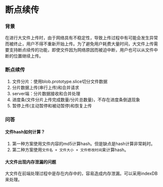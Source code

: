 # 断点续传

### 背景

在进行大文件上传时，由于网络具有不稳定性，导致上传过程中有可能会发生异常而被终止，用户不得不重新开始上传。为了避免用户耗费大量时间，大文件上传需要支持断点续传的功能，即使文件因为网络原因而被迫中断，用户也可以从文件中断的位置继续上传。

### 断点续传

1. 文件分片：使用blob.prototype.slice切分文件数据
2. 分片数据上传(串行上传)和合并请求
3. server端：分片数据接收和合并处理
4. 进度条(文件分片上传完成数量/分片总数量)，不存在进度条倒退现象
5. 暂停上传(主动暂停和被动暂停)和恢复上传

### 问答

#### 文件hash如何计算？
1. 第一种方案使用文件内容的md5计算hash。但是缺点是hash计算非常耗时。
2. 第二种方案使用`文件名 + 文件大小 + 文件修改时间`来计算hash。

#### 大文件出现内存泄漏的问题

大文件在前端处理过程中是存在内存中的，容易造成内存泄漏。可以采用indexDB来处理。